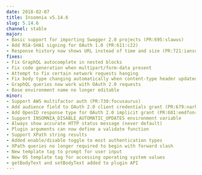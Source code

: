 ```yaml
---
date: 2018-02-07
title: Insomnia v5.14.6
slug: 5.14.6
channel: stable
major:
- Basic support for importing Swagger 2.0 projects (PR:695:slawus)
- Add RSA-SHA1 signing for OAuth 1.0 (PR:611:c22)
- Response history now shows URL instead of time and size (PR:721:iansu)
fixes:
- Fix GraphQL autocomplete in nested blocks
- Fix code generation when multipart/form-data present
- Attempt to fix certain network requests hanging
- Fix body type changing automatically when content-type header updated
- GraphQL queries now work with OAuth 2.0 requests
- Base environment name no longer editable
minor:
- Support AWS multifactor auth (PR:730:focusaurus)
- Add audience field to OAuth 2.0 client credentials grant (PR:679:narhen)
- Add OpenID response type for OAuth 2.0 implicit grant (PR:681:emdfonseca)
- Support INSOMNIA_DISABLE_AUTOMATIC_UPDATES environment variable
- Always show accurate HTTP status message (never default)
- Plugin arguments can now define a validate function 
- Support XPath string results
- Added enable/disable toggle to most authentication types
- XPath queries no longer required to begin with forward slash
- New template tag to prompt for user input
- New OS template tag for accessing operating system values
- getBodyText and setBodyText added to plugin API
---
```

